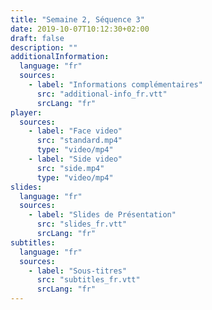 ```yaml
---
title: "Semaine 2, Séquence 3"
date: 2019-10-07T10:12:30+02:00
draft: false
description: ""
additionalInformation:
  language: "fr"
  sources:
    - label: "Informations complémentaires"
      src: "additional-info_fr.vtt"
      srcLang: "fr"
player:
  sources:
    - label: "Face video"
      src: "standard.mp4"
      type: "video/mp4"
    - label: "Side video"
      src: "side.mp4"
      type: "video/mp4"
slides:
  language: "fr"
  sources:
    - label: "Slides de Présentation"
      src: "slides_fr.vtt"
      srcLang: "fr"
subtitles:
  language: "fr"
  sources:
    - label: "Sous-titres"
      src: "subtitles_fr.vtt"
      srcLang: "fr"
---
```

